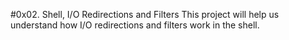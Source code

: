 #0x02. Shell, I/O Redirections and Filters
This project will help us understand how I/O redirections and filters work in the shell.